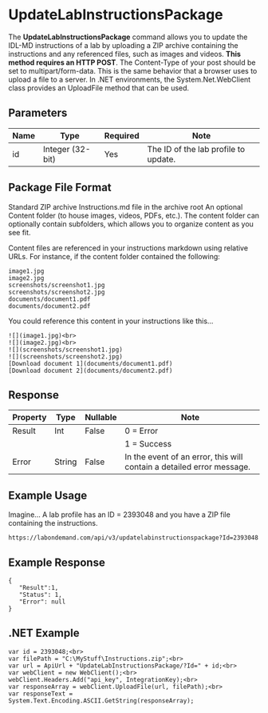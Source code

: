 # UpdateLabInstructionsPackage

The **UpdateLabInstructionsPackage** command allows you to update the IDL-MD instructions of a lab by uploading a ZIP archive containing the instructions and any referenced files, such as images and videos. **This method requires an HTTP POST**. The Content-Type of your post should be set to multipart/form-data. This is the same behavior that a browser uses to upload a file to a server. In .NET environments, the System.Net.WebClient class provides an UploadFile method that can be used.

## Parameters
|Name|Type|Required|Note|
|--- |--- |--- |--- |
|id|Integer (32-bit)|Yes|The ID of the lab profile to update.|

## Package File Format
Standard ZIP archive
Instructions.md file in the archive root
An optional Content folder (to house images, videos, PDFs, etc.). The content folder can optionally contain subfolders, which allows you to organize content as you see fit.

Content files are referenced in your instructions markdown using relative URLs. For instance, if the content folder contained the following:

```
image1.jpg
image2.jpg
screenshots/screenshot1.jpg
screenshots/screenshot2.jpg
documents/document1.pdf
documents/document2.pdf
```

You could reference this content in your instructions like this...

```
![](image1.jpg)<br>
![](image2.jpg)<br>
![](screenshots/screenshot1.jpg)
![](screenshots/screenshot2.jpg)
[Download document 1](documents/document1.pdf)
[Download document 2](documents/document2.pdf)
```

## Response
|Property|Type|Nullable|Note|
|--- |--- |--- |--- |
|Result|Int|False|0 = Error
||||1 = Success|
|Error|String|False|In the event of an error, this will contain a detailed error message.|

## Example Usage
Imagine…  A lab profile has an ID = 2393048 and you have a ZIP file containing the instructions.
```
https://labondemand.com/api/v3/updatelabinstructionspackage?Id=2393048
```

## Example Response
```linenums
{
   "Result":1,
   "Status": 1,
   "Error": null
}
```

## .NET Example

```
var id = 2393048;<br>
var filePath = "C:\MyStuff\Instructions.zip";<br>
var url = ApiUrl + "UpdateLabInstructionsPackage/?Id=" + id;<br>
var webClient = new WebClient();<br>
webClient.Headers.Add("api_key", IntegrationKey);<br>
var responseArray = webClient.UploadFile(url, filePath);<br>
var responseText = System.Text.Encoding.ASCII.GetString(responseArray);
```
